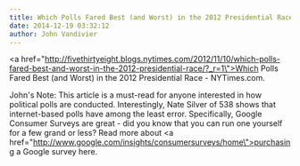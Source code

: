 ```yaml
---
title: Which Polls Fared Best (and Worst) in the 2012 Presidential Race - NYTimes.com
date: 2014-12-19 03:32:12
author: John Vandivier
---
```




<a href=\"http://fivethirtyeight.blogs.nytimes.com/2012/11/10/which-polls-fared-best-and-worst-in-the-2012-presidential-race/?_r=1\">Which Polls Fared Best (and Worst) in the 2012 Presidential Race - NYTimes.com</a>.

John's Note: This article is a must-read for anyone interested in how political polls are conducted. Interestingly, Nate Silver of 538 shows that internet-based polls have among the least error. Specifically, Google Consumer Surveys are great - did you know that you can run one yourself for a few grand or less? Read more about <a href=\"http://www.google.com/insights/consumersurveys/home\">purchasing a Google survey here</a>.
